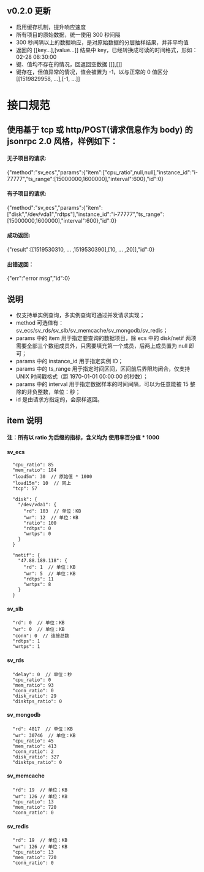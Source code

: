 ## v0.2.0 更新
- 启用缓存机制，提升响应速度
- 所有项目的原始数据，统一使用 300 秒间隔
- 300 秒间隔以上的数据响应，是对原始数据的分层抽样结果，并非平均值
- 返回的 [[key...],[value...]] 结果中 key，已经转换成可读的时间格式，形如：02-28 08:30:00
- 键、值均不存在的情况，回返回空数据 [[],[]]
- 键存在，但值异常的情况，值会被置为 -1，以与正常的 0 值区分 [[1519829958, ...],[-1, ...]]
      
       
       
       
       
       
# 接口规范
## 使用基于 tcp 或 http/POST(请求信息作为 body) 的 jsonrpc 2.0 风格，样例如下：
    
#### 无子项目的请求:
{"method":"sv_ecs","params":{"item":["cpu_ratio",null,null],"instance_id":"i-77777","ts_range":[15000000,1600000],"interval":600},"id":0}
#### 有子项目的请求:
{"method":"sv_ecs","params":{"item":["disk","/dev/vda1","rdtps"],"instance_id":"i-77777","ts_range":[15000000,1600000],"interval":600},"id":0}

#### 成功返回:
{"result":[[1519530310, ... ,1519530390],[10, ... ,20]],"id":0}
#### 出错返回：
{"err":"error msg","id":0}

## 说明
- 仅支持单实例查询，多实例查询可通过并发请求实现； 
- method 可选值有：sv_ecs/sv_rds/sv_slb/sv_memcache/sv_mongodb/sv_redis；    
- params 中的 item 用于指定要查询的数据项目，除 ecs 中的 disk/netif 两项需要全部三个数组成员外，只需要填充第一个成员，后两上成员置为 null 即可；
- params 中的 instance_id 用于指定实例 ID；
- params 中的 ts_range 用于指定时间区间，区间前后界限均闭合，仅支持 UNIX 时间戳格式（距 1970-01-01 00:00:00 的秒数）；     
- params 中的 interval 用于指定数据样本的时间间隔，可以为任意能被 15 整除的非负整数，单位：秒；
- id 是由请求方指定的，会原样返回。    

## item 说明
#### 注：所有以 ratio 为后缀的指标，含义均为 使用率百分值 * 1000
    
#### sv_ecs
```
  "cpu_ratio": 85
  "mem_ratio": 184
  "load5m": 30  // 原始值 * 1000
  "load15m": 10  // 同上
  "tcp": 57

  "disk": {
    "/dev/vda1": {
      "rd": 103  // 单位：KB
      "wr": 12  // 单位：KB
      "ratio": 100
      "rdtps": 0
      "wrtps": 0
    }
  }

  "netif": {
    "47.88.189.118": {
      "rd": 1  // 单位：KB
      "wr": 5  // 单位：KB
      "rdtps": 11
      "wrtps": 8
    }
  }
```
#### sv_slb
```
  "rd": 0  // 单位：KB
  "wr": 0  // 单位：KB
  "conn": 0  // 连接总数
  "rdtps": 1
  "wrtps": 1
```
#### sv_rds
```
  "delay": 0  // 单位：秒
  "cpu_ratio": 0
  "mem_ratio": 93
  "conn_ratio": 0
  "disk_ratio": 29
  "disktps_ratio": 0
```
#### sv_mongodb
```
  "rd": 4817  // 单位：KB
  "wr": 30746  // 单位：KB
  "cpu_ratio": 45
  "mem_ratio": 413
  "conn_ratio": 2
  "disk_ratio": 327
  "disktps_ratio": 0
```
#### sv_memcache
```
  "rd": 19  // 单位：KB
  "wr": 126 // 单位：KB
  "cpu_ratio": 13
  "mem_ratio": 720
  "conn_ratio": 0
```
#### sv_redis
```
  "rd": 19  // 单位：KB
  "wr": 126 // 单位：KB
  "cpu_ratio": 13
  "mem_ratio": 720
  "conn_ratio": 0
```
